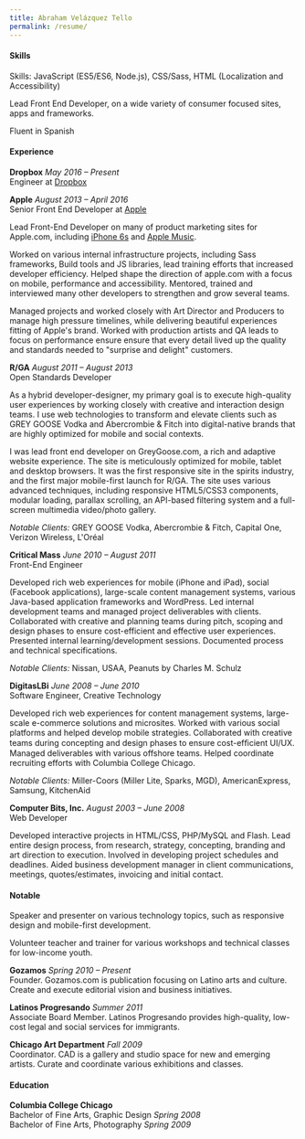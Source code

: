 ```yaml
---
title: Abraham Velázquez Tello
permalink: /resume/
---
```


#### Skills

Skills: JavaScript (ES5/ES6, Node.js), CSS/Sass, HTML (Localization and Accessibility)

Lead Front End Developer, on a wide variety of consumer focused sites, apps and frameworks.

Fluent in Spanish

#### Experience

**Dropbox** *May 2016 – Present*  
Engineer at [Dropbox](http://dropbox.com/)

**Apple** *August 2013 – April 2016*  
Senior Front End Developer at [Apple](http://apple.com/)

Lead Front-End Developer on many of product marketing sites for Apple.com, including [iPhone 6s](https://www.apple.com/iphone-6s/) and [Apple Music](https://www.apple.com/music/).

Worked on various internal infrastructure projects, including Sass frameworks, Build tools and JS libraries, lead training efforts that increased developer efficiency. Helped shape the direction of apple.com with a focus on mobile, performance and accessibility. Mentored, trained and interviewed many other developers to strengthen and grow several teams.

Managed projects and worked closely with Art Director and Producers to manage high pressure timelines, while delivering beautiful experiences fitting of Apple's brand. Worked with production artists and QA leads to focus on performance ensure ensure that every detail lived up the quality and standards needed to "surprise and delight" customers.

**R/GA** *August 2011 – August 2013*  
Open Standards Developer

As a hybrid developer-designer, my primary goal is to execute high-quality user experiences by working closely with creative and interaction design teams. I use web technologies to transform and elevate clients such as GREY GOOSE Vodka and Abercrombie & Fitch into digital-native brands that are highly optimized for mobile and social contexts.

I was lead front end developer on GreyGoose.com, a rich and adaptive website experience. The site is meticulously optimized for mobile, tablet and desktop browsers. It was the first responsive site in the spirits industry, and the first major mobile-first launch for R/GA. The site uses various advanced techniques, including responsive HTML5/CSS3 components, modular loading, parallax scrolling, an API-based filtering system and a full-screen multimedia video/photo gallery.

_Notable Clients:_ GREY GOOSE Vodka, Abercrombie & Fitch, Capital One, Verizon Wireless, L'Oréal

**Critical Mass** _June 2010 – August 2011_  
Front-End Engineer

Developed rich web experiences for mobile (iPhone and iPad), social (Facebook applications), large-scale content management systems, various Java-based application frameworks and WordPress. Led internal development teams and managed project deliverables with clients. Collaborated with creative and planning teams during pitch, scoping and design phases to ensure cost-efficient and effective user experiences. Presented internal learning/development sessions. Documented process and technical specifications.

_Notable Clients:_ Nissan, USAA, Peanuts by Charles M. Schulz

**DigitasLBi** _June 2008 – June 2010_  
Software Engineer, Creative Technology

Developed rich web experiences for content management systems, large-scale e-commerce solutions and microsites. Worked with various social platforms and helped develop mobile strategies. Collaborated with creative teams during concepting and design phases to ensure cost-efﬁcient UI/UX. Managed deliverables with various offshore teams. Helped coordinate recruiting efforts with Columbia College Chicago.

*Notable Clients:* Miller-Coors (Miller Lite, Sparks, MGD), AmericanExpress, Samsung, KitchenAid

**Computer Bits, Inc.** *August 2003 – June 2008*  
Web Developer

Developed interactive projects in HTML/CSS, PHP/MySQL and Flash. Lead entire design process, from research, strategy, concepting, branding and art direction to execution. Involved in developing project schedules and deadlines. Aided business development manager in client communications, meetings, quotes/estimates, invoicing and initial contact.

#### Notable

Speaker and presenter on various technology topics, such as responsive design and mobile-first development.

Volunteer teacher and trainer for various workshops and technical classes for low-income youth.

**Gozamos** *Spring 2010 – Present*  
Founder. Gozamos.com is publication focusing on Latino arts and culture. Create and execute editorial vision and business initiatives.

**Latinos Progresando** *Summer 2011*  
Associate Board Member. Latinos Progresando provides high-quality, low-cost legal and social services for immigrants.

**Chicago Art Department** *Fall 2009*  
Coordinator. CAD is a gallery and studio space for new and emerging artists. Curate and coordinate various exhibitions and classes.

#### Education

**Columbia College Chicago**  
Bachelor of Fine Arts, Graphic Design *Spring 2008*  
Bachelor of Fine Arts, Photography *Spring 2009*
  
